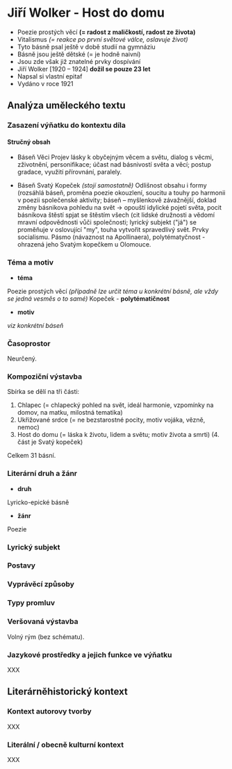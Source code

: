 # Jiří Wolker - Host do domu

- Poezie prostých věcí **(= radost z maličkostí, radost ze života)**
- Vitalismus *(= reakce po první světové válce, oslavuje život)*
- Tyto básně psal ještě v době studií na gymnáziu
- Básně jsou ještě dětské (= je hodně naivní)
- Jsou zde však již znatelné prvky dospívání
- Jiří Wolker [1920 – 1924] **dožil se pouze 23 let**
- Napsal si vlastní epitaf
- Vydáno v roce 1921

## Analýza uměleckého textu

### Zasazení výňatku do kontextu díla

#### Stručný obsah

- Báseň Věci
Projev lásky k obyčejným věcem a světu, dialog s věcmi, zživotnění, personifikace; účast nad básnivostí světa a věcí; postup gradace, využití přírovnání, paralely.

- Báseň Svatý Kopeček *(stojí samostatně)*
Odlišnost obsahu i formy (rozsáhlá báseň, proměna poezie okouzlení, soucitu a touhy po harmonii v poezii společenské aktivity; báseň – myšlenkově závažnější, doklad změny básnikova pohledu na svět -> opouští idylické pojetí světa, pocit básníkova štěstí spjat se štěstím všech (cit lidské družnosti a vědomí mravní odpovědnosti vůči společnosti; lyrický subjekt ("já") se proměňuje v oslovující "my", touha vytvořit spravedlivý svět. Prvky socialismu. Pásmo (návaznost na Apollinaera), polytématyčnost - ohrazená jeho Svatým kopečkem u Olomouce.

### Téma a motiv

- **téma**

Poezie prostých věcí *(případně lze určit téma u konkrétní básně, ale vždy se jedná vesměs o to samé)* Kopeček - **polytématičnost**

- **motiv**

*viz konkrétní báseň*

### Časoprostor

Neurčený.

### Kompoziční výstavba

Sbírka se dělí na tři části:

1. Chlapec (= chlapecký pohled na svět, ideál harmonie, vzpomínky na domov, na matku, milostná tematika)
2. Ukřižované srdce (= ne bezstarostné pocity, motiv vojáka, vězně, nemoc)
3. Host do domu (= láska k životu, lidem a světu; motiv života a smrti)
(4. část je Svatý kopeček)

Celkem 31 básní.

### Literární druh a žánr

- **druh**

Lyricko-epické básně

- **žánr**

Poezie

### Lyrický subjekt

### Postavy

### Vyprávěcí způsoby

### Typy promluv

### Veršovaná výstavba
Volný rým (bez schématu).

### Jazykové prostředky a jejich funkce ve výňatku

XXX

## Literárněhistorický kontext
### Kontext autorovy tvorby

XXX

### Literální / obecně kulturní kontext

XXX
